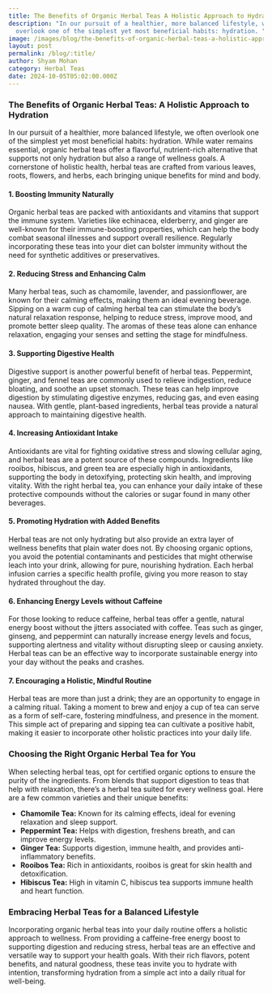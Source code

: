 ```yaml
---
title: The Benefits of Organic Herbal Teas A Holistic Approach to Hydration
description: "In our pursuit of a healthier, more balanced lifestyle, we often
  overlook one of the simplest yet most beneficial habits: hydration. "
image: /images/blog/the-benefits-of-organic-herbal-teas-a-holistic-approach-to-hydration.webp
layout: post
permalink: /blog/:title/
author: Shyam Mohan
category: Herbal Teas
date: 2024-10-05T05:02:00.000Z
---
```

### The Benefits of Organic Herbal Teas: A Holistic Approach to Hydration

In our pursuit of a healthier, more balanced lifestyle, we often overlook one of the simplest yet most beneficial habits: hydration. While water remains essential, organic herbal teas offer a flavorful, nutrient-rich alternative that supports not only hydration but also a range of wellness goals. A cornerstone of holistic health, herbal teas are crafted from various leaves, roots, flowers, and herbs, each bringing unique benefits for mind and body.

#### 1. **Boosting Immunity Naturally**
   Organic herbal teas are packed with antioxidants and vitamins that support the immune system. Varieties like echinacea, elderberry, and ginger are well-known for their immune-boosting properties, which can help the body combat seasonal illnesses and support overall resilience. Regularly incorporating these teas into your diet can bolster immunity without the need for synthetic additives or preservatives.

#### 2. **Reducing Stress and Enhancing Calm**
   Many herbal teas, such as chamomile, lavender, and passionflower, are known for their calming effects, making them an ideal evening beverage. Sipping on a warm cup of calming herbal tea can stimulate the body’s natural relaxation response, helping to reduce stress, improve mood, and promote better sleep quality. The aromas of these teas alone can enhance relaxation, engaging your senses and setting the stage for mindfulness.

#### 3. **Supporting Digestive Health**
   Digestive support is another powerful benefit of herbal teas. Peppermint, ginger, and fennel teas are commonly used to relieve indigestion, reduce bloating, and soothe an upset stomach. These teas can help improve digestion by stimulating digestive enzymes, reducing gas, and even easing nausea. With gentle, plant-based ingredients, herbal teas provide a natural approach to maintaining digestive health.

#### 4. **Increasing Antioxidant Intake**
   Antioxidants are vital for fighting oxidative stress and slowing cellular aging, and herbal teas are a potent source of these compounds. Ingredients like rooibos, hibiscus, and green tea are especially high in antioxidants, supporting the body in detoxifying, protecting skin health, and improving vitality. With the right herbal tea, you can enhance your daily intake of these protective compounds without the calories or sugar found in many other beverages.

#### 5. **Promoting Hydration with Added Benefits**
   Herbal teas are not only hydrating but also provide an extra layer of wellness benefits that plain water does not. By choosing organic options, you avoid the potential contaminants and pesticides that might otherwise leach into your drink, allowing for pure, nourishing hydration. Each herbal infusion carries a specific health profile, giving you more reason to stay hydrated throughout the day.

#### 6. **Enhancing Energy Levels without Caffeine**
   For those looking to reduce caffeine, herbal teas offer a gentle, natural energy boost without the jitters associated with coffee. Teas such as ginger, ginseng, and peppermint can naturally increase energy levels and focus, supporting alertness and vitality without disrupting sleep or causing anxiety. Herbal teas can be an effective way to incorporate sustainable energy into your day without the peaks and crashes.

#### 7. **Encouraging a Holistic, Mindful Routine**
   Herbal teas are more than just a drink; they are an opportunity to engage in a calming ritual. Taking a moment to brew and enjoy a cup of tea can serve as a form of self-care, fostering mindfulness, and presence in the moment. This simple act of preparing and sipping tea can cultivate a positive habit, making it easier to incorporate other holistic practices into your daily life.

### Choosing the Right Organic Herbal Tea for You

When selecting herbal teas, opt for certified organic options to ensure the purity of the ingredients. From blends that support digestion to teas that help with relaxation, there’s a herbal tea suited for every wellness goal. Here are a few common varieties and their unique benefits:

- **Chamomile Tea:** Known for its calming effects, ideal for evening relaxation and sleep support.
- **Peppermint Tea:** Helps with digestion, freshens breath, and can improve energy levels.
- **Ginger Tea:** Supports digestion, immune health, and provides anti-inflammatory benefits.
- **Rooibos Tea:** Rich in antioxidants, rooibos is great for skin health and detoxification.
- **Hibiscus Tea:** High in vitamin C, hibiscus tea supports immune health and heart function.

### Embracing Herbal Teas for a Balanced Lifestyle

Incorporating organic herbal teas into your daily routine offers a holistic approach to wellness. From providing a caffeine-free energy boost to supporting digestion and reducing stress, herbal teas are an effective and versatile way to support your health goals. With their rich flavors, potent benefits, and natural goodness, these teas invite you to hydrate with intention, transforming hydration from a simple act into a daily ritual for well-being.
